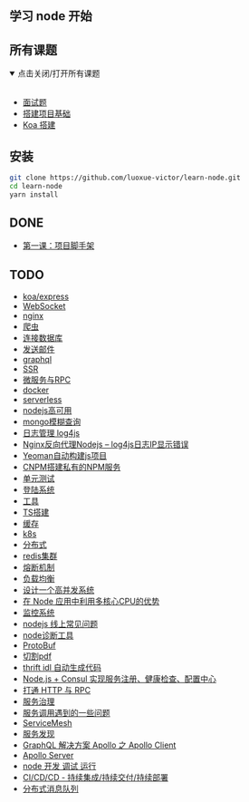 ## 学习 node 开始

## 所有课题
<details open=“open”>
  <summary>点击关闭/打开所有课题</summary> 
  <br/>


- [面试题](./docs/00-node面试题.md)
- [搭建项目基础](./docs/01-搭建项目基础.md)
- [Koa 搭建](./docs/02-搭建koa项目.md)

</details> 

## 安装

```bash
git clone https://github.com/luoxue-victor/learn-node.git
cd learn-node
yarn install
```


## DONE 

- [第一课：项目脚手架](https://github.com/luoxue-victor/learn-node/issues/1) 

## TODO 

- [koa/express](https://github.com/luoxue-victor/learn-node/issues/2) 
- [WebSocket](https://github.com/luoxue-victor/learn-node/issues/3) 
- [nginx](https://github.com/luoxue-victor/learn-node/issues/4) 
- [爬虫](https://github.com/luoxue-victor/learn-node/issues/5) 
- [连接数据库](https://github.com/luoxue-victor/learn-node/issues/6) 
- [发送邮件](https://github.com/luoxue-victor/learn-node/issues/7) 
- [graphql](https://github.com/luoxue-victor/learn-node/issues/8) 
- [SSR](https://github.com/luoxue-victor/learn-node/issues/9) 
- [微服务与RPC](https://github.com/luoxue-victor/learn-node/issues/10) 
- [docker](https://github.com/luoxue-victor/learn-node/issues/11) 
- [serverless](https://github.com/luoxue-victor/learn-node/issues/12) 
- [nodejs高可用](https://github.com/luoxue-victor/learn-node/issues/13) 
- [mongo模糊查询](https://github.com/luoxue-victor/learn-node/issues/14) 
- [日志管理 log4js](https://github.com/luoxue-victor/learn-node/issues/15) 
- [Nginx反向代理Nodejs – log4js日志IP显示错误](https://github.com/luoxue-victor/learn-node/issues/16) 
- [Yeoman自动构建js项目](https://github.com/luoxue-victor/learn-node/issues/17) 
- [CNPM搭建私有的NPM服务](https://github.com/luoxue-victor/learn-node/issues/18) 
- [单元测试](https://github.com/luoxue-victor/learn-node/issues/19) 
- [登陆系统](https://github.com/luoxue-victor/learn-node/issues/20) 
- [工具](https://github.com/luoxue-victor/learn-node/issues/21) 
- [TS搭建](https://github.com/luoxue-victor/learn-node/issues/22) 
- [缓存](https://github.com/luoxue-victor/learn-node/issues/23) 
- [k8s](https://github.com/luoxue-victor/learn-node/issues/24) 
- [分布式](https://github.com/luoxue-victor/learn-node/issues/25) 
- [redis集群](https://github.com/luoxue-victor/learn-node/issues/26) 
- [熔断机制](https://github.com/luoxue-victor/learn-node/issues/27) 
- [负载均衡](https://github.com/luoxue-victor/learn-node/issues/28) 
- [设计一个高并发系统](https://github.com/luoxue-victor/learn-node/issues/29) 
- [在 Node 应用中利用多核心CPU的优势](https://github.com/luoxue-victor/learn-node/issues/30) 
- [监控系统](https://github.com/luoxue-victor/learn-node/issues/31) 
- [nodejs 线上常见问题](https://github.com/luoxue-victor/learn-node/issues/32) 
- [node诊断工具](https://github.com/luoxue-victor/learn-node/issues/33) 
- [ProtoBuf](https://github.com/luoxue-victor/learn-node/issues/34) 
- [切割pdf](https://github.com/luoxue-victor/learn-node/issues/35) 
- [thrift idl 自动生成代码](https://github.com/luoxue-victor/learn-node/issues/36) 
- [Node.js + Consul 实现服务注册、健康检查、配置中心](https://github.com/luoxue-victor/learn-node/issues/37) 
- [打通 HTTP 与 RPC](https://github.com/luoxue-victor/learn-node/issues/38) 
- [服务治理](https://github.com/luoxue-victor/learn-node/issues/39) 
- [服务调用遇到的一些问题](https://github.com/luoxue-victor/learn-node/issues/40) 
- [ServiceMesh](https://github.com/luoxue-victor/learn-node/issues/41) 
- [服务发现](https://github.com/luoxue-victor/learn-node/issues/42) 
- [GraphQL 解决方案 Apollo 之 Apollo Client](https://github.com/luoxue-victor/learn-node/issues/43) 
- [Apollo Server](https://github.com/luoxue-victor/learn-node/issues/44) 
- [node 开发 调试 运行](https://github.com/luoxue-victor/learn-node/issues/45) 
- [CI/CD/CD - 持续集成/持续交付/持续部署](https://github.com/luoxue-victor/learn-node/issues/46) 
- [分布式消息队列](https://github.com/luoxue-victor/learn-node/issues/47) 
